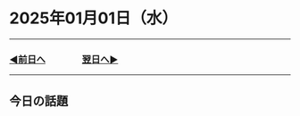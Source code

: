 # 2025年01月01日（水）

---

### [◀️前日へ](https://github.com/yuasys/chatty-journal/blob/main/2024/12/2024-12-31.md)&emsp;&emsp;&emsp;&emsp;[翌日へ▶️](https://github.com/yuasys/chatty-journal/blob/main/2025/01/2025-01-02.md)

---

## 今日の話題

